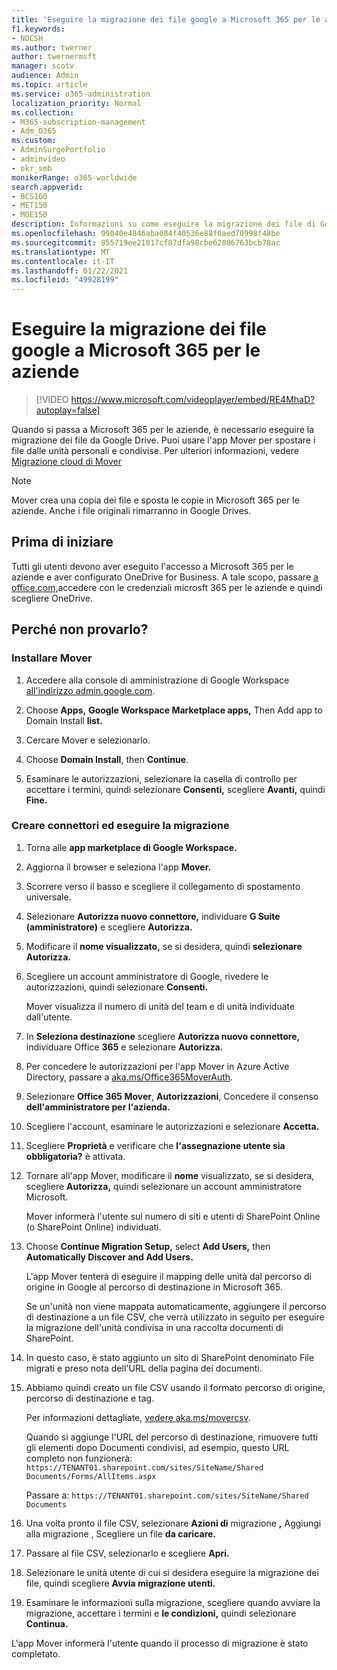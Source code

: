 ```yaml
---
title: 'Eseguire la migrazione dei file google a Microsoft 365 per le aziende '
f1.keywords:
- NOCSH
ms.author: twerner
author: twernermsft
manager: scotv
audience: Admin
ms.topic: article
ms.service: o365-administration
localization_priority: Normal
ms.collection:
- M365-subscription-management
- Adm_O365
ms.custom:
- AdminSurgePortfolio
- adminvideo
- okr_smb
monikerRange: o365-worldwide
search.appverid:
- BCS160
- MET150
- MOE150
description: Informazioni su come eseguire la migrazione dei file di Google a Microsoft 365 per le aziende tramite Mover.
ms.openlocfilehash: 99040e4846aba084f40536e88f0aed70998f48be
ms.sourcegitcommit: 855719ee21017cf87dfa98cbe62806763bcb78ac
ms.translationtype: MT
ms.contentlocale: it-IT
ms.lasthandoff: 01/22/2021
ms.locfileid: "49928199"
---
```

# <a name="migrate-google-files-to-microsoft-365-for-business"></a>Eseguire la migrazione dei file google a Microsoft 365 per le aziende 

> [!VIDEO https://www.microsoft.com/videoplayer/embed/RE4MhaD?autoplay=false]

Quando si passa a Microsoft 365 per le aziende, è necessario eseguire la migrazione dei file da Google Drive. Puoi usare l'app Mover per spostare i file dalle unità personali e condivise. Per ulteriori informazioni, vedere [Migrazione cloud di Mover](https://docs.microsoft.com/sharepointmigration/mover-plan-migration)

> [!NOTE]
> Mover crea una copia dei file e sposta le copie in Microsoft 365 per le aziende. Anche i file originali rimarranno in Google Drives.

## <a name="before-you-start"></a>Prima di iniziare

Tutti gli utenti devono aver eseguito l'accesso a Microsoft 365 per le aziende e aver configurato OneDrive for Business. A tale scopo, passare [a office.com,](https://office.com)accedere con le credenziali microsft 365 per le aziende e quindi scegliere OneDrive.

## <a name="try-it"></a>Perché non provarlo?

### <a name="install-mover"></a>Installare Mover

1. Accedere alla console di amministrazione di Google Workspace [all'indirizzo admin.google.com](https://admin.google.com).

1. Choose **Apps,** **Google Workspace Marketplace apps,** Then Add app to Domain Install **list.**

1. Cercare Mover e selezionarlo.

1. Choose **Domain Install**, then **Continue**.

1. Esaminare le autorizzazioni, selezionare la casella di controllo per accettare i termini, quindi selezionare **Consenti,** scegliere **Avanti,** quindi **Fine.**

### <a name="create-connectors-and-run-the-migration"></a>Creare connettori ed eseguire la migrazione

1. Torna alle **app marketplace di Google Workspace.**
1. Aggiorna il browser e seleziona l'app **Mover.**
1. Scorrere verso il basso e scegliere il collegamento di spostamento universale.
1. Selezionare **Autorizza nuovo connettore,** individuare **G Suite (amministratore)** e scegliere **Autorizza.**
1. Modificare il **nome visualizzato,** se si desidera, quindi **selezionare Autorizza.**
1. Scegliere un account amministratore di Google, rivedere le autorizzazioni, quindi selezionare **Consenti.**

    Mover visualizza il numero di unità del team e di unità individuate dall'utente. 

1. In **Seleziona destinazione** scegliere **Autorizza nuovo connettore,** individuare Office **365** e selezionare **Autorizza.**
1. Per concedere le autorizzazioni per l'app Mover in Azure Active Directory, passare a [aka.ms/Office365MoverAuth](https://aka.ms/Office365MoverAuth).
1. Selezionare **Office 365 Mover**, **Autorizzazioni**, Concedere il consenso **dell'amministratore per l'azienda.**
1. Scegliere l'account, esaminare le autorizzazioni e selezionare **Accetta.**
1. Scegliere **Proprietà** e verificare che **l'assegnazione utente sia obbligatoria?** è attivata.
1. Tornare all'app Mover, modificare il **nome** visualizzato, se si desidera, scegliere **Autorizza,** quindi selezionare un account amministratore Microsoft.

    Mover informerà l'utente sul numero di siti e utenti di SharePoint Online (o SharePoint Online) individuati.
1. Choose **Continue Migration Setup,** select **Add Users,** then **Automatically Discover and Add Users.**

    L'app Mover tenterà di eseguire il mapping delle unità dal percorso di origine in Google al percorso di destinazione in Microsoft 365. 

    Se un'unità non viene mappata automaticamente, aggiungere il percorso di destinazione a un file CSV, che verrà utilizzato in seguito per eseguire la migrazione dell'unità condivisa in una raccolta documenti di SharePoint. 

1. In questo caso, è stato aggiunto un sito di SharePoint denominato File migrati e preso nota dell'URL della pagina dei documenti. 
1. Abbiamo quindi creato un file CSV usando il formato percorso di origine, percorso di destinazione e tag. 

    Per informazioni dettagliate, [vedere aka.ms/movercsv](https://docs.microsoft.com/sharepointmigration/mover-create-migration-csv).

    Quando si aggiunge l'URL del percorso di destinazione, rimuovere tutti gli elementi dopo Documenti condivisi, ad esempio, questo URL completo non funzionerà: `https://TENANT01.sharepoint.com/sites/SiteName/Shared Documents/Forms/AllItems.aspx`

    Passare a: `https://TENANT01.sharepoint.com/sites/SiteName/Shared Documents`

1. Una volta pronto il file CSV, selezionare **Azioni di** migrazione **,** Aggiungi alla migrazione , Scegliere un file **da caricare.**
1. Passare al file CSV, selezionarlo e scegliere **Apri.**
1. Selezionare le unità utente di cui si desidera eseguire la migrazione dei file, quindi scegliere **Avvia migrazione utenti.**
1. Esaminare le informazioni sulla migrazione, scegliere quando avviare la migrazione, accettare i termini e **le condizioni,** quindi selezionare **Continua.**

L'app Mover informerà l'utente quando il processo di migrazione è stato completato.